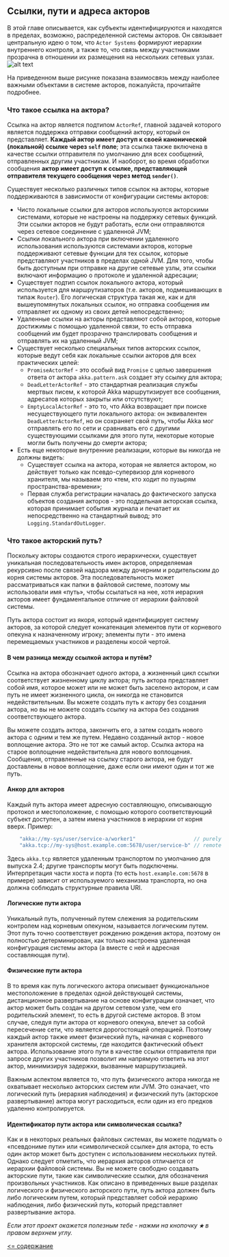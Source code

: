## Ссылки, пути и адреса акторов
В этой главе описывается, как субъекты идентифицируются и находятся в пределах, возможно, распределенной системы акторов.
 Он связывает центральную идею о том, что `Actor Systems` формируют иерархии внутреннего контроля, а также то, что связь 
 между участниками прозрачна в отношении их размещения на нескольких сетевых узлах.
![alt text](https://github.com/steklopod/akka/blob/akka_starter/src/main/resources/images/ActorPath.png "ActorPath")

На приведенном выше рисунке показана взаимосвязь между наиболее важными объектами в системе акторов, пожалуйста, 
прочитайте подробнее.

### Что такое ссылка на актора?
Ссылка на актор является подтипом `ActorRef`, главной задачей которого является поддержка отправки сообщений актору, 
который он представляет. **Каждый актор имеет доступ к своей канонической (локальной) ссылке через `self` поле**; эта ссылка 
также включена в качестве ссылки отправителя по умолчанию для всех сообщений, отправленных другим участникам. И наоборот,
 во время обработки сообщения **актор имеет доступ к ссылке, представляющей отправителя текущего сообщения через метод `sender()`**.

Существует несколько различных типов ссылок на акторы, которые поддерживаются в зависимости от конфигурации системы акторов:

* Чисто локальные ссылки для акторов используются акторскими системами, которые не настроены на поддержку сетевых функций. 
Эти ссылки акторов не будут работать, если они отправляются через сетевое соединение с удаленной JVM;
* Ссылки локального актора при включении удаленного использования используются системами акторов, которые поддерживают 
сетевые функции для тех ссылок, которые представляют участников в пределах одной JVM. Для того, чтобы быть доступным 
при отправке на другие сетевые узлы, эти ссылки включают информацию о протоколе и удаленной адресации;
* Существует подтип ссылок локального актора, который используется для маршрутизаторов (т.е. акторов, подмешивающих в 
типаж `Router`). Его логическая структура такая же, как и для вышеупомянутых локальных ссылок, но отправка 
сообщения им отправляет их одному из своих детей непосредственно;
* Удаленные ссылки на акторы представляют собой акторов, которые достижимы с помощью удаленной связи, то есть отправка
 сообщений им будет прозрачно транслировать сообщения и отправлять их на удаленный JVM;
* Существует несколько специальных типов акторских ссылок, которые ведут себя как локальные ссылки акторов для всех 
практических целей:
   * `PromiseActorRef` - это особый вид `Promise` с целью завершения ответа от актора `akka.pattern.ask` 
   создает эту ссылку для актора;
   * `DeadLetterActorRef` - это стандартная реализация службы мертвых писем, к которой Akka маршрутизирует все сообщения,
    адресатов которых закрыты или отсутствуют;
   * `EmptyLocalActorRef` - это то, что Akka возвращает при поиске несуществующего пути локального актора: он 
   эквивалентен `DeadLetterActorRef`, но он сохраняет свой путь, чтобы Akka мог отправлять его по сети и сравнивать 
   его с другими существующими ссылками для этого пути, некоторые которые могли быть получены до смерти актора;
* Есть еще некоторые внутренние реализации, которые вы никогда не должны видеть:
   * Существует ссылка на актора, которая не является актором, но действует только как псевдо-супервизор для корневого 
   хранителя, мы называем это «тем, кто ходит по пузырям пространства-времени»;
   * Первая служба регистрации началась до фактического запуска объектов создания акторов - это поддельная акторская 
   ссылка, которая принимает события журнала и печатает их непосредственно на стандартный вывод; это `Logging.StandardOutLogger`.
 
### Что такое акторский путь?
Поскольку акторы создаются строго иерархически, существует уникальная последовательность имен акторов, определяемая 
рекурсивно после связей надзора между дочерним и родительским до корня системы акторов. Эта последовательность может 
рассматриваться как папки в файловой системе, поэтому мы использовали имя «путь», чтобы ссылаться на нее, 
хотя иерархия акторов имеет фундаментальное отличие от иерархии файловой системы.

Путь актора состоит из якоря, который идентифицирует систему акторов, за которой следует конкатенация элементов пути от 
корневого опекуна к назначенному игроку; элементы пути - это имена перемещаемых участников и разделены косой чертой.

#### В чем разница между ссылкой актора и путём?
Ссылка на актора обозначает одного актора, а жизненный цикл ссылки соответствует жизненному циклу актора; путь актора 
представляет собой имя, которое может или не может быть заселено актором, и сам путь не имеет жизненного цикла, он никогда 
не становится недействительным. Вы можете создать путь к актору без создания актора, но вы не можете создать ссылку на 
актора без создания соответствующего актора.

Вы можете создать актора, закончить его, а затем создать нового актора с одним и тем же путем. Недавно созданный актор - 
новое воплощение актора. Это не тот же самый актор. Ссылка актора на старое воплощение недействительна для нового воплощения.
 Сообщения, отправленные на ссылку старого актора, не будут доставлены в новое воплощение, даже если они имеют один и тот же путь.

#### Анкор для акторов
 Каждый путь актора имеет адресную составляющую, описывающую протокол и местоположение, с помощью которого соответствующий
  субъект доступен, а затем имена участников в иерархии от корня вверх. Пример:
  
```scala
    "akka://my-sys/user/service-a/worker1"                   // purely local
    "akka.tcp://my-sys@host.example.com:5678/user/service-b" // remote
```

Здесь `akka.tcp` является удаленным транспортом по умолчанию для выпуска 2.4; другие транспорты могут быть подключены. 
Интерпретация части хоста и порта (то есть `host.example.com:5678` в примере) зависит от используемого механизма 
транспорта, но она должна соблюдать структурные правила URI.

#### Логические пути актора
Уникальный путь, полученный путем слежения за родительским контролем над корневым опекуном, называется логическим путем. 
Этот путь точно соответствует рождению рождения актора, поэтому он полностью детерминирован, как только настроена удаленная 
конфигурация системы актора (а вместе с ней и адресная составляющая пути).

#### Физические пути актора
В то время как путь логического актора описывает функциональное местоположение в пределах одной действующей системы, 
дистанционное развертывание на основе конфигурации означает, что актор может быть создан на другом сетевом узле, чем его 
родительский элемент, то есть в другой системе акторов. В этом случае, следуя пути актора от корневого опекуна, влечет 
за собой пересечение сети, что является дорогостоящей операцией. Поэтому каждый актор также имеет физический путь, 
начиная с корневого хранителя акторской системы, где находится фактический объект актора. Использование этого пути в 
качестве ссылки отправителя при запросе других участников позволит им напрямую ответить на этот актор, минимизируя 
задержки, вызванные маршрутизацией.

Важным аспектом является то, что путь физического актора никогда не охватывает несколько акторских систем или JVM. 
Это означает, что логический путь (иерархия наблюдения) и физический путь (акторское развертывание) актора могут 
расходиться, если один из его предков удаленно контролируется.

#### Идентификатор пути актора или символическая ссылка?
Как и в некоторых реальных файловых системах, вы можете подумать о «псевдониме пути» или «символической ссылке» для 
актора, то есть один актор может быть доступен с использованием нескольких путей. Однако следует отметить, что иерархия 
акторов отличается от иерархии файловой системы. Вы не можете свободно создавать акторские пути, такие как символические 
ссылки, для обозначения произвольных участников. Как описано в приведенных выше разделах логического и физического 
акторского пути, путь актора должен быть либо логическим путем, который представляет собой иерархию наблюдения, либо 
физический путь, который представляет развертывание актора.


_Если этот проект окажется полезным тебе - нажми на кнопочку **`★`** в правом верхнем углу._

[<= содержание](https://github.com/steklopod/akka/blob/akka_starter/readme.md)